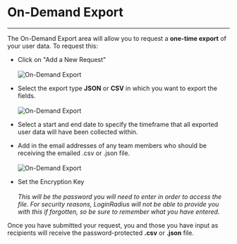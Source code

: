 # On-Demand Export

---

The On-Demand Export area will allow you to request a **one-time export** of your user data. To request this:

- Click on "Add a New Request"
  <br><br>![On-Demand Export](https://apidocs.lrcontent.com/images/DE_206235e83d8a1cdc1e2.60263275.png)

- Select the export type **JSON** or **CSV** in which you want to export the fields.
  <br><br>![On-Demand Export](https://apidocs.lrcontent.com/images/de2_278435e83d8d566b595.39992476.png)

- Select a start and end date to specify the timeframe that all exported user data will have been collected within.

- Add in the email addresses of any team members who should be receiving the emailed .csv or .json file.
 <br><br>![On-Demand Export](https://apidocs.lrcontent.com/images/cde1_272565e84eed0d7a739.86436602.png)

- Set the Encryption Key
  <br><br>_This will be the password you will need to enter in order to access the file. For security reasons, LoginRadius will not be able to provide you with this if forgotten, so be sure to remember what you have entered._

Once you have submitted your request, you and those you have input as recipients will receive the password-protected **.csv** or **.json** file.
